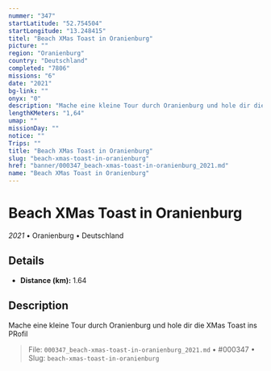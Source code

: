 ```yaml
---
nummer: "347"
startLatitude: "52.754504"
startLongitude: "13.248415"
titel: "Beach XMas Toast in Oranienburg"
picture: ""
region: "Oranienburg"
country: "Deutschland"
completed: "7806"
missions: "6"
date: "2021"
bg-link: ""
onyx: "0"
description: "Mache eine kleine Tour durch Oranienburg und hole dir die XMas Toast ins PRofil"
lengthKMeters: "1,64"
umap: ""
missionDay: ""
notice: ""
Trips: ""
title: "Beach XMas Toast in Oranienburg"
slug: "beach-xmas-toast-in-oranienburg"
href: "banner/000347_beach-xmas-toast-in-oranienburg_2021.md"
name: "Beach XMas Toast in Oranienburg"
---
```

# Beach XMas Toast in Oranienburg

*2021* • Oranienburg • Deutschland





## Details
- **Distance (km):** 1.64






## Description
Mache eine kleine Tour durch Oranienburg und hole dir die XMas Toast ins PRofil




> File: `000347_beach-xmas-toast-in-oranienburg_2021.md` • #000347 • Slug: `beach-xmas-toast-in-oranienburg`
